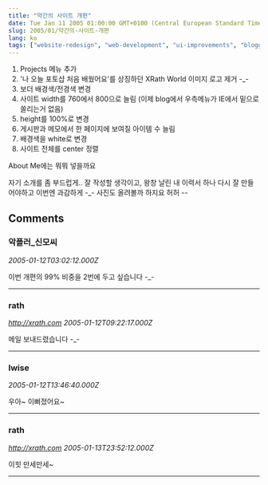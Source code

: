 ```yaml
---
title: "약간의 사이트 개편"
date: Tue Jan 11 2005 01:00:00 GMT+0100 (Central European Standard Time)
slug: 2005/01/약간의-사이트-개편
lang: ko
tags: ["website-redesign", "web-development", "ui-improvements", "blogging"]
---
```


1. Projects 메뉴 추가
2. '나 오늘 포토샵 처음 배웠어요'를 상징하던 XRath World 이미지 로고 제거 -_-
3. 보더 배경색/전경색 변경
4. 사이트 width를 760에서 800으로 늘림 (이제 blog에서 우측메뉴가 IE에서 밑으로 쏠리는거 없음)
5. height를 100%로 변경
6. 게시판과 메모에서 한 페이지에 보여질 아이템 수 늘림
7. 배경색을 white로 변경
8. 사이트 전체를 center 정렬

About Me에는 뭐뭐 넣을까요

자기 소개를 좀 부드럽게.. 잘 작성할 생각이고,  왕창 날린 내 이력서 하나 다시 잘 만들어야하고 이번엔 과감하게 -_- 사진도 올려볼까 하지요 허허 --

## Comments

### 악플러_신모씨
*2005-01-12T03:02:12.000Z*

이번 개편의 99% 비중을 2번에 두고 싶습니다 -_-

---

### rath
*http://xrath.com*
*2005-01-12T09:22:17.000Z*

메일 보내드렸습니다 -_-

---

### lwise
*2005-01-12T13:46:40.000Z*

우아~ 이뻐졌어요~

---

### rath
*http://xrath.com*
*2005-01-13T23:52:12.000Z*

이힛 만세만세~

---
